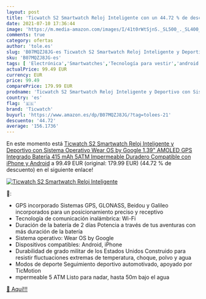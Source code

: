 ```yaml
---
layout: post
title: 'Ticwatch S2 Smartwatch Reloj Inteligente con un 44.72 % de descuento'
date: 2021-07-10 17:36:44
image: 'https://m.media-amazon.com/images/I/41t0rWtSjnS._SL500_._SL400_.jpg'
comments: true
category: ofertas
author: 'tole.es'
slug: 'B07MQZJ8JG-es Ticwatch S2 Smartwatch Reloj Inteligente y Deportivo con...'
sku: 'B07MQZJ8JG-es'
tags: [ 'Electrónica','Smartwatches','Tecnología para vestir','android','ticwatch', ]
actualPrice: 99.49 EUR
currency: EUR
price: 99.49
comparePrice: 179.99 EUR
prodname: 'Ticwatch S2 Smartwatch Reloj Inteligente y Deportivo con Sistema Operativo Wear OS by Google 1.39" AMOLED GPS Integrado  Batería 415 mAh 5ATM Impermeable Duradero  Compatible con iPhone y Android'
country: 'es'
flag: '🇪🇸'
brand: 'Ticwatch'
buyurl: 'https://www.amazon.es/dp/B07MQZJ8JG/?tag=tolees-21'
descuento: '44.72'
average: '156.1736'
---
```


En este momento está [Ticwatch S2 Smartwatch Reloj Inteligente y Deportivo con Sistema Operativo Wear OS by Google 1.39" AMOLED GPS Integrado  Batería 415 mAh 5ATM Impermeable Duradero  Compatible con iPhone y Android](https://www.amazon.es/dp/B07MQZJ8JG/?tag=tolees-21) a 99.49 EUR (original: 179.99 EUR) (44.72 %  de descuento) en el siguiente enlace!

[![Ticwatch S2 Smartwatch Reloj Inteligente](https://m.media-amazon.com/images/I/41t0rWtSjnS._SL500_._SL400_.jpg)](https://www.amazon.es/dp/B07MQZJ8JG/?tag=tolees-21)

🔎:

- GPS incorporado Sistemas GPS, GLONASS, Beidou y Galileo incorporados para un posicionamiento preciso y receptivo
- Tecnología de comunicación inalámbrica: Wi-Fi
- Duración de la batería de 2 días Potencia a través de tus aventuras con más duración de la batería
- Sistema operativo: Wear OS by Google
- Dispositivos compatibles: Android, iPhone
- Durabilidad de grado militar de los Estados Unidos Construido para resistir fluctuaciones extremas de temperatura, choque, polvo y agua
- Modos de deporte Seguimiento deportivo automotivado, apoyado por TicMotion
- mpermeable 5 ATM Listo para nadar, hasta 50m bajo el agua

[🛒 Aquí!!!](https://www.amazon.es/dp/B07MQZJ8JG/?tag=tolees-21)
